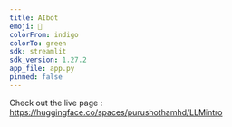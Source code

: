 ```yaml
---
title: AIbot
emoji: 🏃
colorFrom: indigo
colorTo: green
sdk: streamlit
sdk_version: 1.27.2
app_file: app.py
pinned: false
---
```


Check out the live page : https://huggingface.co/spaces/purushothamhd/LLMintro
